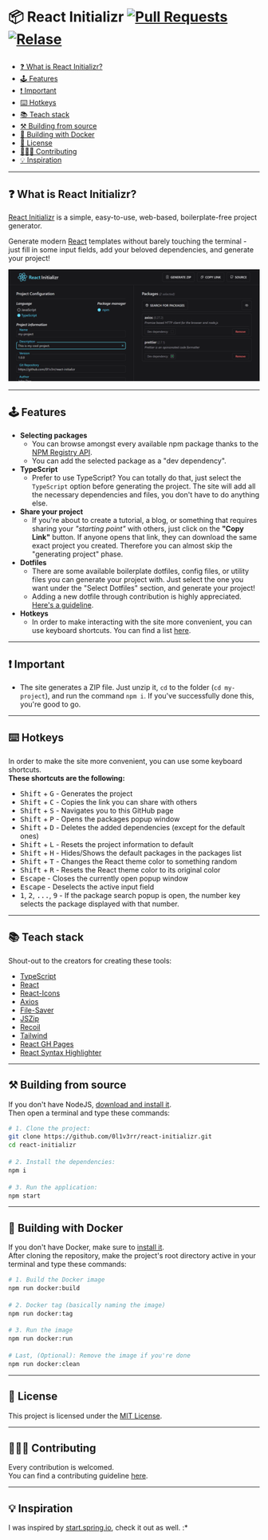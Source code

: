 <h1>

📦 React Initializr <a href="https://makeapullrequest.com"><img src="https://img.shields.io/badge/PRs-welcome-brightgreen.svg" alt="Pull Requests"></a> <a href="https://github.com/0l1v3rr/react-initializr/releases"><img src="https://img.shields.io/github/release/0l1v3rr/react-initializr.svg" alt="Relase"></a>

</h1>

- [❓ What is React Initializr?](#-what-is-react-initializr)
- [🕹️ Features](#️-features)
- [❗ Important](#-important)
- [⌨️ Hotkeys](#️-hotkeys)
- [📚 Teach stack](#-teach-stack)
- [⚒️ Building from source](#️-building-from-source)
- [🐋 Building with Docker](#-building-with-docker)
- [📝 License](#-license)
- [🧑‍🤝‍🧑 Contributing](#-contributing)
- [💡 Inspiration](#-inspiration)

<hr>

## ❓ What is React Initializr?

<a href="https://0l1v3rr.github.io/react-initializr/" target="_blank">React Initializr</a> is a simple, easy-to-use, web-based, boilerplate-free project generator.

Generate modern <a href="https://reactjs.org/" target="_blank">React</a> templates without barely touching the terminal - just fill in some input fields, add your beloved dependencies, and generate your project!

<img src="./images/screenshot_2.png" alt="Screenshot">

<hr>

## 🕹️ Features

- **Selecting packages**
  - You can browse amongst every available npm package thanks to the [NPM Registry API](https://github.com/npm/registry).
  - You can add the selected package as a "dev dependency".
- **TypeScript**
  - Prefer to use TypeScript? You can totally do that, just select the `TypeScript` option before generating the project. The site will add all the necessary dependencies and files, you don't have to do anything else.
- **Share your project**
  - If you're about to create a tutorial, a blog, or something that requires sharing your _"starting point"_ with others, just click on the **"Copy Link"** button. If anyone opens that link, they can download the same exact project you created. Therefore you can almost skip the "generating project" phase.
- **Dotfiles**
  - There are some available boilerplate dotfiles, config files, or utility files you can generate your project with. Just select the one you want under the "Select Dotfiles" section, and generate your project!
  - Adding a new dotfile through contribution is highly appreciated. [Here's a guideline](https://github.com/0l1v3rr/react-initializr/issues/15).
- **Hotkeys**
  - In order to make interacting with the site more convenient, you can use keyboard shortcuts. You can find a list [here](#️-hotkeys).

<hr>

## ❗ Important

- The site generates a ZIP file. Just unzip it, `cd` to the folder (`cd my-project`), and run the command `npm i`. If you've successfully done this, you're good to go.

<hr>

## ⌨️ Hotkeys

In order to make the site more convenient, you can use some keyboard shortcuts.  
**These shortcuts are the following:**

- <kbd>Shift</kbd> + <kbd>G</kbd> - Generates the project
- <kbd>Shift</kbd> + <kbd>C</kbd> - Copies the link you can share with others
- <kbd>Shift</kbd> + <kbd>S</kbd> - Navigates you to this GitHub page
- <kbd>Shift</kbd> + <kbd>P</kbd> - Opens the packages popup window
- <kbd>Shift</kbd> + <kbd>D</kbd> - Deletes the added dependencies (except for the default ones)
- <kbd>Shift</kbd> + <kbd>L</kbd> - Resets the project information to default
- <kbd>Shift</kbd> + <kbd>H</kbd> - Hides/Shows the default packages in the packages list
- <kbd>Shift</kbd> + <kbd>T</kbd> - Changes the React theme color to something random
- <kbd>Shift</kbd> + <kbd>R</kbd> - Resets the React theme color to its original color
- <kbd>Escape</kbd> - Closes the currently open popup window
- <kbd>Escape</kbd> - Deselects the active input field
- <kbd>1</kbd>, <kbd>2</kbd>, <kbd>...</kbd>, <kbd>9</kbd> - If the package search popup is open, the number key selects the package displayed with that number.

<hr>

## 📚 Teach stack

Shout-out to the creators for creating these tools:

- [TypeScript](https://www.typescriptlang.org/)
- [React](https://reactjs.org/)
- [React-Icons](https://react-icons.github.io/react-icons/)
- [Axios](https://github.com/axios/axios)
- [File-Saver](https://github.com/eligrey/FileSaver.js/)
- [JSZip](https://stuk.github.io/jszip/)
- [Recoil](https://recoiljs.org/)
- [Tailwind](https://tailwindcss.com/)
- [React GH Pages](https://github.com/gitname/react-gh-pages)
- [React Syntax Highlighter](https://github.com/react-syntax-highlighter/react-syntax-highlighter)

<hr>

## ⚒️ Building from source

If you don't have NodeJS, [download and install it](https://nodejs.org/en/).  
Then open a terminal and type these commands:

```sh
# 1. Clone the project:
git clone https://github.com/0l1v3rr/react-initializr.git
cd react-initializr

# 2. Install the dependencies:
npm i

# 3. Run the application:
npm start
```

<hr>

## 🐋 Building with Docker

If you don't have Docker, make sure to [install it](https://www.docker.com/get-started/).  
After cloning the repository, make the project's root directory active in your terminal and type these commands:

```sh
# 1. Build the Docker image
npm run docker:build

# 2. Docker tag (basically naming the image)
npm run docker:tag

# 3. Run the image
npm run docker:run

# Last, (Optional): Remove the image if you're done
npm run docker:clean
```

<hr>

## 📝 License

This project is licensed under the [MIT License](LICENSE).

<hr>

## 🧑‍🤝‍🧑 Contributing

Every contribution is welcomed.  
You can find a contributing guideline [here](CONTRIBUTING.md).

<hr>

## 💡 Inspiration

I was inspired by [start.spring.io](https://start.spring.io/), check it out as well. :\*
